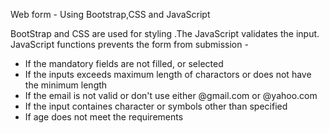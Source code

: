 Web form - Using Bootstrap,CSS and JavaScript

BootStrap and CSS are used for styling .The JavaScript validates the input.
JavaScript functions prevents the form from submission -
- If the mandatory fields are not filled, or selected
- If the inputs exceeds maximum length of charactors or does not have the minimum length
- If the email is not valid or don't use either @gmail.com or @yahoo.com
- If the input containes character or symbols other than specified
- If age does not meet the requirements
